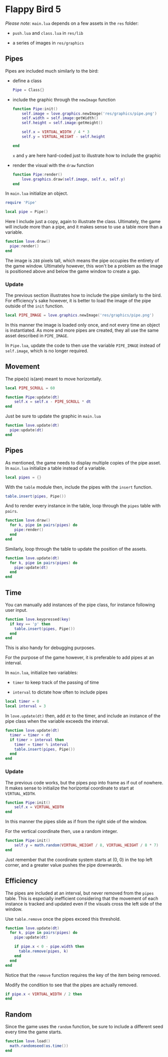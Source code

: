 # Flappy Bird 5

_Please note:_ `main.lua` depends on a few assets in the `res` folder:

- `push.lua` and `class.lua` in `res/lib`

- a series of images in `res/graphics`

## Pipes

Pipes are included much similarly to the bird:

- define a class

  ```lua
  Pipe = Class{}
  ```

- include the graphic through the `newImage` function

  ```lua
  function Pipe:init()
      self.image = love.graphics.newImage('res/graphics/pipe.png')
      self.width = self.image:getWidth()
      self.height = self.image:getHeight()

      self.x = VIRTUAL_WIDTH / 4 * 3
      self.y = VIRTUAL_HEIGHT - self.height

  end
  ```

  `x` and `y` are here hard-coded just to illustrate how to include the graphic

- render the visual with the `draw` function

  ```lua
  function Pipe:render()
      love.graphics.draw(self.image, self.x, self.y)
  end
  ```

In `main.lua` initialize an object.

```lua
require 'Pipe'

local pipe = Pipe()
```

Here I include just a copy, again to illustrate the class. Ultimately, the game will include more than a pipe, and it makes sense to use a table more than a variable.

```lua
function love.draw()
  pipe:render()
end
```

The image is `288` pixels tall, which means the pipe occupies the entirety of the game window. Ultimately however, this won't be a problem as the image is positioned above and below the game window to create a gap.

### Update

The previous section illustrates how to include the pipe similarly to the bird. For efficiency's sake however, it is better to load the image of the pipe outside of the `init` function.

```lua
local PIPE_IMAGE = love.graphics.newImage('res/graphics/pipe.png')
```

In this manner the image is loaded only once, and not every time an object is instantiated. As more and more pipes are created, they all use the same asset described in `PIPE_IMAGE`.

In `Pipe.lua`, update the code to then use the variable `PIPE_IMAGE` instead of `self.image`, which is no longer required.

## Movement

The pipe(s) is(are) meant to move horizontally.

```lua
local PIPE_SCROLL = 60

function Pipe:update(dt)
    self.x = self.x - PIPE_SCROLL * dt
end
```

Just be sure to update the graphic in `main.lua`

```lua
function love.update(dt)
  pipe:update(dt)
end
```

## Pipes

As mentioned, the game needs to display multiple copies of the pipe asset. In `main.lua` initialize a table instead of a variable.

```lua
local pipes = {}
```

With the `table` module then, include the pipes with the `insert` function.

```lua
table.insert(pipes, Pipe())
```

And to render every instance in the table, loop through the `pipes` table with `pairs`.

```lua
function love.draw()
  for k, pipe in pairs(pipes) do
    pipe:render()
  end
end
```

Similarly, loop through the table to update the position of the assets.

```lua
function love.update(dt)
  for k, pipe in pairs(pipes) do
    pipe:update(dt)
  end
end
```

## Time

You can manually add instances of the pipe class, for instance following user input.

```lua
function love.keypressed(key)
  if key == 'p' then
    table.insert(pipes, Pipe())
  end
end
```

This is also handy for debugging purposes.

For the purpose of the game however, it is preferable to add pipes at an interval.

In `main.lua`, initialize two variables:

- `timer` to keep track of the passing of time

- `interval` to dictate how often to include pipes

```lua
local timer = 0
local interval = 3
```

In `love.update(dt)` then, add `dt` to the timer, and include an instance of the pipe class when the variable exceeds the interval.

```lua
function love.update(dt)
  timer = timer + dt
  if timer > interval then
    timer = timer % interval
    table.insert(pipes, Pipe())
  end
end
```

### Update

The previous code works, but the pipes pop into frame as if out of nowhere. It makes sense to initialize the horizontal coordinate to start at `VIRTUAL_WIDTH`.

```lua
function Pipe:init()
    self.x = VIRTUAL_WIDTH
end
```

In this manner the pipes slide as if from the right side of the window.

For the vertical coordinate then, use a random integer.

```lua
function Pipe:init()
    self.y = math.random(VIRTUAL_HEIGHT / 8, VIRTUAL_HEIGHT / 8 * 7)
end
```

Just remember that the coordinate system starts at (0, 0) in the top left corner, and a greater value pushes the pipe downwards.

## Efficiency

The pipes are included at an interval, but never removed from the `pipes` table. This is especially inefficient considering that the movement of each instance is tracked and updated even if the visuals cross the left side of the window.

Use `table.remove` once the pipes exceed this threshold.

```lua
function love.update(dt)
  for k, pipe in pairs(pipes) do
    pipe:update(dt)

    if pipe.x < 0 - pipe.width then
      table.remove(pipes, k)
    end
  end
end
```

Notice that the `remove` function requires the key of the item being removed.

Modify the condition to see that the pipes are actually removed.

```lua
if pipe.x < VIRTUAL_WIDTH / 2 then
end
```

## Random

Since the game uses the `random` function, be sure to include a different seed every time the game starts.

```lua
function love.load()
  math.randomseed(os.time())
end
```
